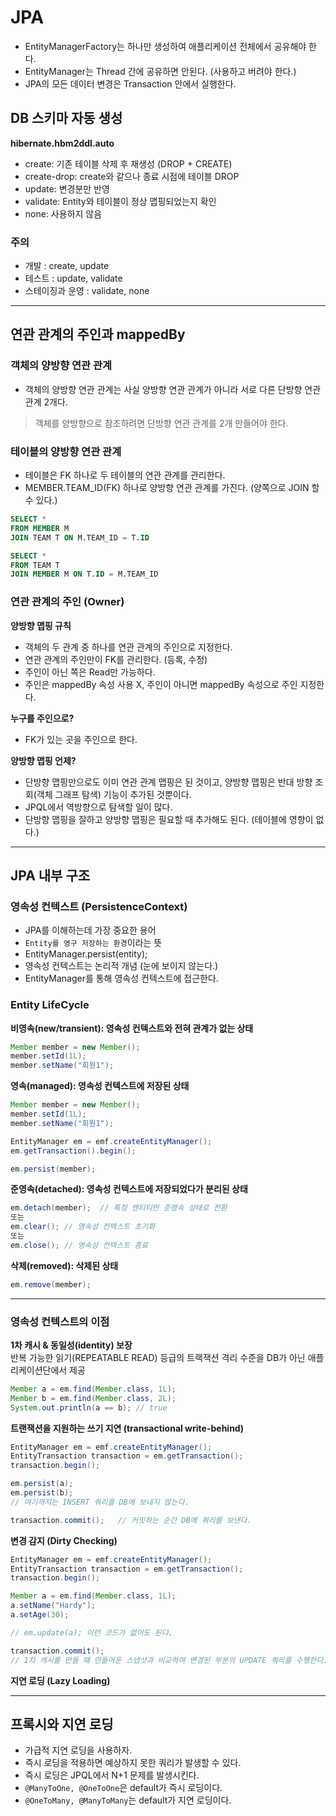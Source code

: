 # JPA
* EntityManagerFactory는 하나만 생성하여 애플리케이션 전체에서 공유해야 한다.
* EntityManager는 Thread 간에 공유하면 안된다. (사용하고 버려야 한다.)
* JPA의 모든 데이터 변경은 Transaction 안에서 실행한다.

## DB 스키마 자동 생성
**hibernate.hbm2ddl.auto**
* create: 기존 테이블 삭제 후 재생성 (DROP + CREATE)
* create-drop: create와 같으나 종료 시점에 테이블 DROP
* update: 변경분만 반영
* validate: Entity와 테이블이 정상 맵핑되었는지 확인
* none: 사용하지 않음

### 주의
* 개발 : create, update
* 테스트 : update, validate
* 스테이징과 운영 : validate, none

---

## 연관 관계의 주인과 mappedBy

### 객체의 양방향 연관 관계
* 객체의 양방향 연관 관계는 사실 양방향 연관 관계가 아니라 서로 다른 단방향 연관 관계 2개다.
> 객체를 양방향으로 참조하려면 단방향 연관 관계를 2개 만들어야 한다.

### 테이블의 양방향 연관 관계
* 테이블은 FK 하나로 두 테이블의 연관 관계를 관리한다.
* MEMBER.TEAM_ID(FK) 하나로 양방향 연관 관계를 가진다. (양쪽으로 JOIN 할 수 있다.)

```sql
SELECT *
FROM MEMBER M 
JOIN TEAM T ON M.TEAM_ID = T.ID

SELECT *
FROM TEAM T 
JOIN MEMBER M ON T.ID = M.TEAM_ID
```

### 연관 관계의 주인 (Owner)
**양방향 맵핑 규칙**
* 객체의 두 관계 중 하나를 연관 관계의 주인으로 지정한다.
* 연관 관계의 주인만이 FK를 관리한다. (등록, 수정)
* 주인이 아닌 쪽은 Read만 가능하다.
* 주인은 mappedBy 속성 사용 X, 주인이 아니면 mappedBy 속성으로 주인 지정한다.

**누구를 주인으로?**
* FK가 있는 곳을 주인으로 한다.

**양방향 맵핑 언제?**
* 단방향 맵핑만으로도 이미 연관 관계 맵핑은 된 것이고, 양방향 맵핑은 반대 방향 조회(객체 그래프 탐색) 기능이 추가된 것뿐이다.
* JPQL에서 역방향으로 탐색할 일이 많다.
* 단방향 맵핑을 잘하고 양방향 맵핑은 필요할 때 추가해도 된다. (테이블에 영향이 없다.)

---

## JPA 내부 구조

### 영속성 컨텍스트 (PersistenceContext)
* JPA를 이해하는데 가장 중요한 용어
* ```Entity를 영구 저장하는 환경```이라는 뜻
* EntityManager.persist(entity);
* 영속성 컨텍스트는 논리적 개념 (눈에 보이지 않는다.)
* EntityManager를 통해 영속성 컨텍스트에 접근한다.

### Entity LifeCycle
**비영속(new/transient): 영속성 컨텍스트와 전혀 관계가 없는 상태**
```java
Member member = new Member();
member.setId(1L);
member.setName("회원1");
```

**영속(managed): 영속성 컨텍스트에 저장된 상태**
```java
Member member = new Member();
member.setId(1L);
member.setName("회원1");

EntityManager em = emf.createEntityManager();
em.getTransaction().begin();

em.persist(member);
```
  
**준영속(detached): 영속성 컨텍스트에 저장되었다가 분리된 상태**
```java
em.detach(member);  // 특정 엔티티만 준영속 상태로 전환
또는
em.clear(); // 영속성 컨텍스트 초기화
또는
em.close(); // 영속성 컨텍스트 종료
```
  
**삭제(removed): 삭제된 상태**
```java
em.remove(member);
```

---

### 영속성 컨텍스트의 이점
**1차 캐시 & 동일성(identity) 보장**<br>
반복 가능한 읽기(REPEATABLE READ) 등급의 트랙잭션 격리 수준을 DB가 아닌 애플리케이션단에서 제공
```java
Member a = em.find(Member.class, 1L);
Member b = em.find(Member.class, 2L);
System.out.println(a == b); // true
```

**트랜잭션을 지원하는 쓰기 지연 (transactional write-behind)**
```java
EntityManager em = emf.createEntityManager();
EntityTransaction transaction = em.getTransaction();
transaction.begin();

em.persist(a);
em.persist(b);
// 여기까지는 INSERT 쿼리를 DB에 보내지 않는다.

transaction.commit();   // 커밋하는 순간 DB에 쿼리를 보낸다.
```

**변경 감지 (Dirty Checking)**
```java
EntityManager em = emf.createEntityManager();
EntityTransaction transaction = em.getTransaction();
transaction.begin();

Member a = em.find(Member.class, 1L);
a.setName("Hardy");
a.setAge(30);

// em.update(a); 이런 코드가 없어도 된다.

transaction.commit();
// 1차 캐시를 만들 때 만들어둔 스냅샷과 비교하여 변경된 부분의 UPDATE 쿼리를 수행한다.
```

**지연 로딩 (Lazy Loading)**

---

## 프록시와 지연 로딩
* 가급적 지연 로딩을 사용하자.
* 즉시 로딩을 적용하면 예상하지 못한 쿼리가 발생할 수 있다.
* 즉시 로딩은 JPQL에서 N+1 문제를 발생시킨다.
* ```@ManyToOne, @OneToOne```은 default가 즉시 로딩이다.
* ```@OneToMany, @ManyToMany```는 default가 지연 로딩이다.
